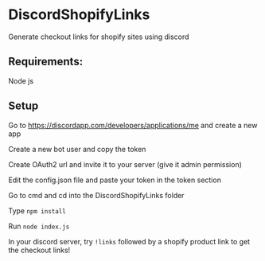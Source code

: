 # DiscordShopifyLinks
Generate checkout links for shopify sites using discord

## Requirements:
Node js

## Setup
Go to https://discordapp.com/developers/applications/me and create a new app



Create a new bot user and copy the token



Create OAuth2 url and invite it to your server (give it admin permission)



Edit the config.json file and paste your token in the token section



Go to cmd and cd into the DiscordShopifyLinks folder



Type `npm install`



Run `node index.js`



In your discord server, try `!links` followed by a shopify product link to get the checkout links!
